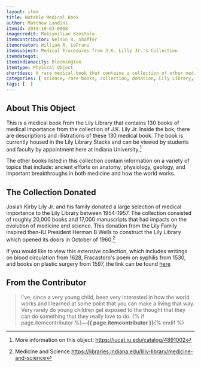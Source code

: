```yaml
---
layout: item
title: Notable Medical Book
author: Matthew Landini
itemid: 2019-10-03-0008
imagecredit: Maksymilian Szostalo
itemcontributor: Nelson R. Shaffer
itemcreator: William R. LeFranu
itemsubject: Medical Procedures from J.K. Lilly Jr.'s Collection
itemdategot: 
itemindianacity: Bloomington
itemtype: Phyiscal Object
shortdesc: A rare medical book that contains a collection of other medical books from the Lily Library
categories: [ science, rare books, collection, donation, Lily Library, Eli Lily ]
tags: [  ]
---
```

## About This Object

This is a medical book from the Lily Library that contains 130 books of medical importance from the collection of J.K. Lily Jr. Inside the bok, there are descriptions and illistrations of these 130 medical book. The book is currently housed in the Lily Library Stacks and can be viewed by students and faculty by appointment here at Indiana University.[^1] 

The other books listed in this collection contain information on a variety of topics that include: ancient efforts on anatomy, physiology, geology, and important breakthroughs in both medicine and how the world works.

## The Collection Donated
Josiah Kirby Lily Jr. and his family donated a large selection of medical importance to the Lily Library between 1954-1957. The collection consisted of roughly 20,000 books and 17,000 manuscripts that had impacts on the evolution of medicine and science. This donation from the Lily Family inspired then-IU President Herman B Wells to construct the Lily Library which opened its doors in October of 1960.[^2]

If you would like to view this extensive collection, which includes writings on blood circulation from 1628, Fracastoro's poem on syphilis from 1530, and books on plastic surgery from 1597, the link can be found [here](https://libraries.indiana.edu/lilly-library/medicine-and-science )

## From the Contributor

>I've, since a very young child, been very interested in how the world works and I learned at some point that you can make a living that way. Very rarely do young children get exposed to the thought that they can do something that they really love to do. {% if page.itemcontributor %}**—{{ page.itemcontributor }}**{% endif %}


[^1]: More information on this object: https://iucat.iu.edu/catalog/4891002
[^2]: Medicine and Science 
https://libraries.indiana.edu/lilly-library/medicine-and-science
